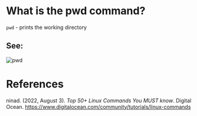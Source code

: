 # What is the pwd command? 

<code>pwd</code> - prints the working directory 

## See: 
![pwd](https://user-images.githubusercontent.com/109105989/201497156-5d45aaec-08b5-4e70-b9b3-d7033e09c6c4.png)


# References 
ninad. (2022, August 3). *Top 50+ Linux Commands You MUST know*. Digital Ocean. <https://www.digitalocean.com/community/tutorials/linux-commands> 
